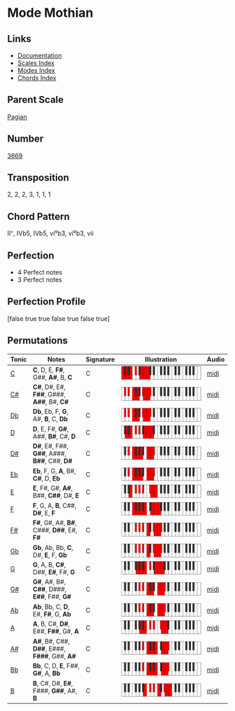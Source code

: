 # Mode Mothian

## Links

- [Documentation](README.md)
- [Scales Index](Scales.md)
- [Modes Index](Modes.md)
- [Chords Index](Chords.md)

## Parent Scale

[Pagian](ScalePagian.md)

## Number

[3669](https://ianring.com/musictheory/scales/3669)

## Transposition

2, 2, 2, 3, 1, 1, 1

## Chord Pattern

II⁺, IVb5, IVb5, vi⁰b3, vi⁰b3, vii

## Perfection

- 4 Perfect notes
- 3 Perfect notes

## Perfection Profile

[false true true false true false true]

## Permutations

| Tonic | Notes | Signature | Illustration | Audio |
|-------|-------|-----------|--------------|-------|
| [C](ModeCNaturalMothian.md) | **C**, D, E, **F#**, G##, **A#**, B, **C** | C | ![CNaturalMothian](ModeCNaturalMothian.png) | [midi](https://github.com/edipermadi/music/blob/main/docs/ModeCNaturalMothian.mid?raw=true) |
| [C#](ModeCSharpMothian.md) | **C#**, D#, E#, **F##**, G###, **A##**, B#, **C#** | C | ![CSharpMothian](ModeCSharpMothian.png) | [midi](https://github.com/edipermadi/music/blob/main/docs/ModeCSharpMothian.mid?raw=true) |
| [Db](ModeDFlatMothian.md) | **Db**, Eb, F, **G**, A#, **B**, C, **Db** | C | ![DFlatMothian](ModeDFlatMothian.png) | [midi](https://github.com/edipermadi/music/blob/main/docs/ModeDFlatMothian.mid?raw=true) |
| [D](ModeDNaturalMothian.md) | **D**, E, F#, **G#**, A##, **B#**, C#, **D** | C | ![DNaturalMothian](ModeDNaturalMothian.png) | [midi](https://github.com/edipermadi/music/blob/main/docs/ModeDNaturalMothian.mid?raw=true) |
| [D#](ModeDSharpMothian.md) | **D#**, E#, F##, **G##**, A###, **B##**, C##, **D#** | C | ![DSharpMothian](ModeDSharpMothian.png) | [midi](https://github.com/edipermadi/music/blob/main/docs/ModeDSharpMothian.mid?raw=true) |
| [Eb](ModeEFlatMothian.md) | **Eb**, F, G, **A**, B#, **C#**, D, **Eb** | C | ![EFlatMothian](ModeEFlatMothian.png) | [midi](https://github.com/edipermadi/music/blob/main/docs/ModeEFlatMothian.mid?raw=true) |
| [E](ModeENaturalMothian.md) | **E**, F#, G#, **A#**, B##, **C##**, D#, **E** | C | ![ENaturalMothian](ModeENaturalMothian.png) | [midi](https://github.com/edipermadi/music/blob/main/docs/ModeENaturalMothian.mid?raw=true) |
| [F](ModeFNaturalMothian.md) | **F**, G, A, **B**, C##, **D#**, E, **F** | C | ![FNaturalMothian](ModeFNaturalMothian.png) | [midi](https://github.com/edipermadi/music/blob/main/docs/ModeFNaturalMothian.mid?raw=true) |
| [F#](ModeFSharpMothian.md) | **F#**, G#, A#, **B#**, C###, **D##**, E#, **F#** | C | ![FSharpMothian](ModeFSharpMothian.png) | [midi](https://github.com/edipermadi/music/blob/main/docs/ModeFSharpMothian.mid?raw=true) |
| [Gb](ModeGFlatMothian.md) | **Gb**, Ab, Bb, **C**, D#, **E**, F, **Gb** | C | ![GFlatMothian](ModeGFlatMothian.png) | [midi](https://github.com/edipermadi/music/blob/main/docs/ModeGFlatMothian.mid?raw=true) |
| [G](ModeGNaturalMothian.md) | **G**, A, B, **C#**, D##, **E#**, F#, **G** | C | ![GNaturalMothian](ModeGNaturalMothian.png) | [midi](https://github.com/edipermadi/music/blob/main/docs/ModeGNaturalMothian.mid?raw=true) |
| [G#](ModeGSharpMothian.md) | **G#**, A#, B#, **C##**, D###, **E##**, F##, **G#** | C | ![GSharpMothian](ModeGSharpMothian.png) | [midi](https://github.com/edipermadi/music/blob/main/docs/ModeGSharpMothian.mid?raw=true) |
| [Ab](ModeAFlatMothian.md) | **Ab**, Bb, C, **D**, E#, **F#**, G, **Ab** | C | ![AFlatMothian](ModeAFlatMothian.png) | [midi](https://github.com/edipermadi/music/blob/main/docs/ModeAFlatMothian.mid?raw=true) |
| [A](ModeANaturalMothian.md) | **A**, B, C#, **D#**, E##, **F##**, G#, **A** | C | ![ANaturalMothian](ModeANaturalMothian.png) | [midi](https://github.com/edipermadi/music/blob/main/docs/ModeANaturalMothian.mid?raw=true) |
| [A#](ModeASharpMothian.md) | **A#**, B#, C##, **D##**, E###, **F###**, G##, **A#** | C | ![ASharpMothian](ModeASharpMothian.png) | [midi](https://github.com/edipermadi/music/blob/main/docs/ModeASharpMothian.mid?raw=true) |
| [Bb](ModeBFlatMothian.md) | **Bb**, C, D, **E**, F##, **G#**, A, **Bb** | C | ![BFlatMothian](ModeBFlatMothian.png) | [midi](https://github.com/edipermadi/music/blob/main/docs/ModeBFlatMothian.mid?raw=true) |
| [B](ModeBNaturalMothian.md) | **B**, C#, D#, **E#**, F###, **G##**, A#, **B** | C | ![BNaturalMothian](ModeBNaturalMothian.png) | [midi](https://github.com/edipermadi/music/blob/main/docs/ModeBNaturalMothian.mid?raw=true) |
